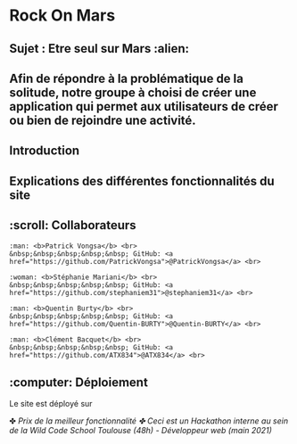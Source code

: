 <h1> Rock On Mars </h1>
<h2> Sujet : Etre seul sur Mars :alien: <h2>
  <p>
    Afin de répondre à la problématique de la solitude, notre groupe à choisi de créer une application qui permet aux utilisateurs de créer ou bien de rejoindre une activité.
    </p>

<h2> Introduction</h2>
<h2> Explications des différentes fonctionnalités du site</h2>
<h2> :scroll: Collaborateurs</h2>

  <p>

    :man: <b>Patrick Vongsa</b> <br>
    &nbsp;&nbsp;&nbsp;&nbsp;&nbsp; GitHub: <a href="https://github.com/PatrickVongsa">@PatrickVongsa</a> <br>

    :woman: <b>Stéphanie Mariani</b> <br>
    &nbsp;&nbsp;&nbsp;&nbsp;&nbsp; GitHub: <a href="https://github.com/stephaniem31">@stephaniem31</a> <br>

    :man: <b>Quentin Burty</b> <br>
    &nbsp;&nbsp;&nbsp;&nbsp;&nbsp; GitHub: <a href="https://github.com/Quentin-BURTY">@Quentin-BURTY</a> <br>

    :man: <b>Clément Bacquet</b> <br>
    &nbsp;&nbsp;&nbsp;&nbsp;&nbsp; GitHub: <a href="https://github.com/ATX834">@ATX834</a> <br>
  </p>

<h2> :computer: Déploiement </h2>

Le site est déployé sur 

✤ <i>Prix de la meilleur fonctionnalité<i>
✤ <i>Ceci est un Hackathon interne au sein de la Wild Code School Toulouse (48h) - Développeur web (main 2021)<i>
